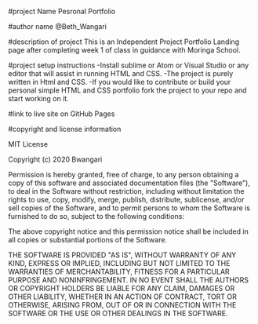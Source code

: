 #project Name
Pesronal Portfolio

#author name
@Beth_Wangari

#description of project
 This is an Independent Project Portfolio Landing page after completing week 1 of class in guidance with Moringa School.

#project setup instructions
-Install sublime or Atom or Visual Studio or any editor that will assist in running HTML and CSS.
-The project is purely written in Html and CSS.
-If you would like to contribute or build your personal simple HTML and CSS portfolio fork the project to your repo and start working on it.





#link to live site on GitHub Pages








#copyright and license information

MIT License

Copyright (c) 2020 Bwangari

Permission is hereby granted, free of charge, to any person obtaining a copy
of this software and associated documentation files (the "Software"), to deal
in the Software without restriction, including without limitation the rights
to use, copy, modify, merge, publish, distribute, sublicense, and/or sell
copies of the Software, and to permit persons to whom the Software is
furnished to do so, subject to the following conditions:

The above copyright notice and this permission notice shall be included in all
copies or substantial portions of the Software.

THE SOFTWARE IS PROVIDED "AS IS", WITHOUT WARRANTY OF ANY KIND, EXPRESS OR
IMPLIED, INCLUDING BUT NOT LIMITED TO THE WARRANTIES OF MERCHANTABILITY,
FITNESS FOR A PARTICULAR PURPOSE AND NONINFRINGEMENT. IN NO EVENT SHALL THE
AUTHORS OR COPYRIGHT HOLDERS BE LIABLE FOR ANY CLAIM, DAMAGES OR OTHER
LIABILITY, WHETHER IN AN ACTION OF CONTRACT, TORT OR OTHERWISE, ARISING FROM,
OUT OF OR IN CONNECTION WITH THE SOFTWARE OR THE USE OR OTHER DEALINGS IN THE
SOFTWARE.